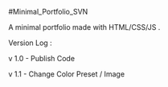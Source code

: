 #Minimal_Portfolio_SVN

A minimal portfolio made with HTML/CSS/JS .

Version Log :

v 1.0 - Publish Code

v 1.1 - Change Color Preset / Image
